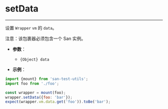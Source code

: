 # setData
---

设置 `Wrapper` `vm` 的 `data`。

注意：该包裹器必须包含一个 San 实例。

* **参数**：

    - `{Object} data`

* **示例**：

```js
import {mount} from 'san-test-utils';
import foo from './foo';

const wrapper = mount(foo);
wrapper.setData({foo: 'bar'});
expect(wrapper.vm.data.get('foo')).toBe('bar');
```
